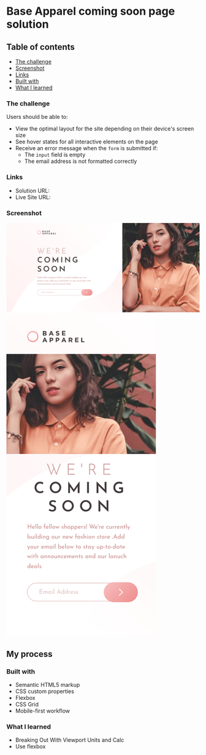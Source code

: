 # Base Apparel coming soon page solution


## Table of contents


  - [The challenge](#the-challenge)
  - [Screenshot](#screenshot)
  - [Links](#links)
  - [Built with](#built-with)
  - [What I learned](#what-i-learned)
 

### The challenge

Users should be able to:

- View the optimal layout for the site depending on their device's screen size
- See hover states for all interactive elements on the page
- Receive an error message when the `form` is submitted if:
  - The `input` field is empty
  - The email address is not formatted correctly


### Links

- Solution URL: [](https://your-solution-url.com)
- Live Site URL: [](https://your-live-site-url.com)

### Screenshot

![Desktop view](./images/weAreComing-Desktop.png)
![mobile view](./images/weAreComing-mobile.png)


## My process

### Built with

- Semantic HTML5 markup
- CSS custom properties
- Flexbox
- CSS Grid
- Mobile-first workflow
### What I learned
- Breaking Out With Viewport Units and Calc
- Use flexbox